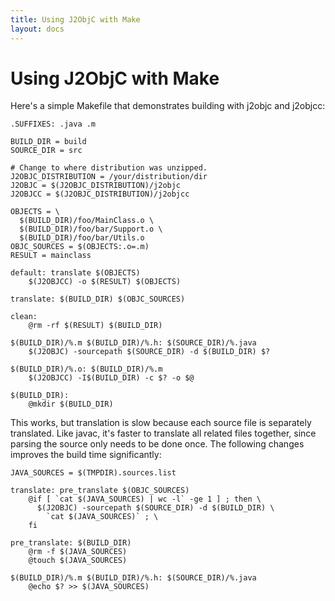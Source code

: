 ```yaml
---
title: Using J2ObjC with Make
layout: docs
---
```


# Using J2ObjC with Make

Here's a simple Makefile that demonstrates building with j2objc and j2objcc:

```make
.SUFFIXES: .java .m

BUILD_DIR = build
SOURCE_DIR = src

# Change to where distribution was unzipped.
J2OBJC_DISTRIBUTION = /your/distribution/dir
J2OBJC = $(J2OBJC_DISTRIBUTION)/j2objc
J2OBJCC = $(J2OBJC_DISTRIBUTION)/j2objcc

OBJECTS = \
  $(BUILD_DIR)/foo/MainClass.o \
  $(BUILD_DIR)/foo/bar/Support.o \
  $(BUILD_DIR)/foo/bar/Utils.o
OBJC_SOURCES = $(OBJECTS:.o=.m)
RESULT = mainclass

default: translate $(OBJECTS)
	$(J2OBJCC) -o $(RESULT) $(OBJECTS)

translate: $(BUILD_DIR) $(OBJC_SOURCES)

clean:
	@rm -rf $(RESULT) $(BUILD_DIR)

$(BUILD_DIR)/%.m $(BUILD_DIR)/%.h: $(SOURCE_DIR)/%.java
	$(J2OBJC) -sourcepath $(SOURCE_DIR) -d $(BUILD_DIR) $?

$(BUILD_DIR)/%.o: $(BUILD_DIR)/%.m
	$(J2OBJCC) -I$(BUILD_DIR) -c $? -o $@

$(BUILD_DIR):
	@mkdir $(BUILD_DIR)
```

This works, but translation is slow because each source file is separately translated.
Like javac, it's faster to translate all related files together, since parsing the 
source only needs to be done once.  The following changes improves the build time significantly:

```make
JAVA_SOURCES = $(TMPDIR).sources.list

translate: pre_translate $(OBJC_SOURCES)
	@if [ `cat $(JAVA_SOURCES) | wc -l` -ge 1 ] ; then \
	  $(J2OBJC) -sourcepath $(SOURCE_DIR) -d $(BUILD_DIR) \
	    `cat $(JAVA_SOURCES)` ; \
	fi

pre_translate: $(BUILD_DIR)
	@rm -f $(JAVA_SOURCES)
	@touch $(JAVA_SOURCES)

$(BUILD_DIR)/%.m $(BUILD_DIR)/%.h: $(SOURCE_DIR)/%.java
	@echo $? >> $(JAVA_SOURCES)
```
